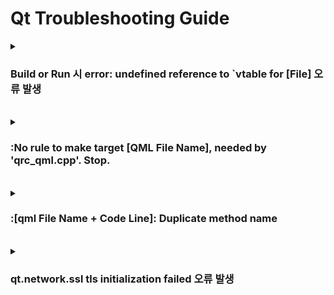# Qt Troubleshooting Guide

<details>
  <summary><h3>Build or Run 시 error: undefined reference to `vtable for [File] 오류 발생</h3></summary>
  
<b>환경</b> : Ubuntu 16.04, Qt5.12
<br>
<b>증상</b> : 코드 수정 후 Build 시 오류 발생하여 Build Fail 발생
<br>
<b>원인</b> : 새로운 파일 추가 후 moc 파일이 생성되지 않음. 즉 .pri 또는 .pro 파일의 변경 사항이 적용되지 않음
<br>
<b>해결 방안</b> : Clean - Run qmake 후 작업 진행
<br>
<b>참고 링크 : </b> [링크](https://codingcoding.tistory.com/320)

</details>

<br>

<details>
  <summary><h3>:No rule to make target [QML File Name], needed by 'qrc_qml.cpp'. Stop.</h3></summary>
  
<b>환경</b> : Ubuntu 16.04, Qt5.12
<br>
<b>증상</b> : Build 시 오류 발생하여 Build Fail 발생
<br>
<b>원인</b> : 실제 폴더 및 파일 내용이 qml.qrc 안에 정의되어 있는 File Path와 상이하여 발생
<br>
<b>해결 방안</b> : qml.qrc와 실제 폴더 및 파일 내용 동일하게 수정
<br>
<b>참고 링크 : </b> X

</details>

<br>

<details>
  <summary><h3>:[qml File Name + Code Line]: Duplicate method name</h3></summary>
  
<b>환경</b> : Ubuntu 16.04, Qt5.12
<br>
<b>증상</b> : Run 시 qml 파일 로드되지 않음
<br>
<b>원인</b> : qml 내 function 중복 정의로 발생
<br>
<b>해결 방안</b> : function 중복 정의하지 않도록 수정
<br>
<b>참고 링크 : </b> X

</details>

<br>

<details>
  <summary><h3>qt.network.ssl tls initialization failed 오류 발생</h3></summary>
  
<b>환경</b> : Windows 10, Qt5.12
<br>
<b>증상</b> : HTTP(GET) Method 호출 시 SSL Fail 오류 발생
<br>
<b>원인</b> : Qt - Open SSL 환경 변수 추가되지 않아 발생
<br>
<b>해결 방안</b> : Qt - Open SSL Path 추가
<br>

![image](https://github.com/JeHeeYu/Troubleshooting-Guide/assets/87363461/bf1ad91c-5cdb-4bbb-93e9-84b4a7c920e6)


<br>
<b>참고 링크 : </b> [링크](https://stackoverflow.com/questions/58625924/qt-error-message-qt-network-ssl-qsslsocketconnecttohostencrypted-tls-initia)

</details>
